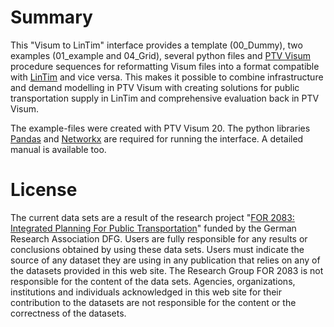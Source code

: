 # Summary
This "Visum to LinTim" interface provides a template (00_Dummy), two examples (01_example and 04_Grid), several python files and [PTV Visum](https://www.ptvgroup.com/de/loesungenprodukte/ptv-visum/) procedure sequences for reformatting Visum files into a format compatible with [LinTim](https://www.lintim.net/) and vice versa. This makes it possible to combine infrastructure and demand modelling in PTV Visum with creating solutions for public transportation supply in LinTim and comprehensive evaluation back in PTV Visum.

The example-files were created with PTV Visum 20. The python libraries [Pandas](https://pandas.pydata.org/) and [Networkx](https://networkx.org/) are required for running the interface. A detailed manual is available too. 

# License 

The current data sets are a result of the research project "[FOR 2083: Integrated Planning For Public Transportation](https://for2083.mathematik.uni-kl.de/en/project/index)" funded by the German Research Association DFG. Users are fully responsible for any results or conclusions obtained by using these data sets. Users must indicate the source of any dataset they are using in any publication that relies on any of the datasets provided in this web site.  The Research Group FOR 2083 is not responsible for the content of the data sets. Agencies, organizations, institutions and individuals acknowledged in this web site for their contribution to the datasets are not responsible for the content or the correctness of the datasets.
